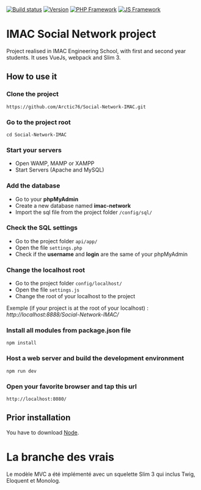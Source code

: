 [![Build status](https://img.shields.io/badge/build-passing-green.svg)](https://img.shields.io/badge/build-passing-green.svg) [![Version](https://img.shields.io/badge/coverage-70%-red.svg)](https://img.shields.io/badge/coverage-70%-red.svg) [![PHP Framework](https://img.shields.io/badge/PHP%20Framework-Slim%203-orange.svg)](https://img.shields.io/badge/PHP%20Framework-Slim%203-orange.svg) [![JS Framework](https://img.shields.io/badge/JS%20Framework-VueJS%20-orange.svg)](https://img.shields.io/badge/JS%20Framework-VueJS%20-orange.svg) 

# IMAC Social Network project

Project realised in IMAC Engineering School, with first and second year students. It uses VueJs, webpack and Slim 3.

## How to use it

### Clone the project

    https://github.com/Arctic76/Social-Network-IMAC.git
    
### Go to the project root

    cd Social-Network-IMAC

### Start your servers

- Open WAMP, MAMP or XAMPP
- Start Servers (Apache and MySQL)

### Add the database

- Go to your **phpMyAdmin**
- Create a new database named **imac-network** 
- Import the sql file from the project folder `/config/sql/`


### Check the SQL settings

- Go to the project folder `api/app/`
- Open the file `settings.php`
- Check if the **username** and **login** are the same of your phpMyAdmin

### Change the localhost root

- Go to the project folder `config/localhost/`
- Open the file `settings.js`
- Change the root of your localhost to the project

Exemple (if your project is at the root of your localhost) : *http://localhost:8888/Social-Network-IMAC/*


### Install all modules from package.json file

    npm install

### Host a web server and build the development environment

    npm run dev

### Open your favorite browser and tap this url

    http://localhost:8080/

    
## Prior installation

You have to download [Node](https://nodejs.org/en/download/).


# La branche des vrais

Le modèle MVC a été implémenté avec un squelette Slim 3 qui inclus Twig, Eloquent et Monolog.

